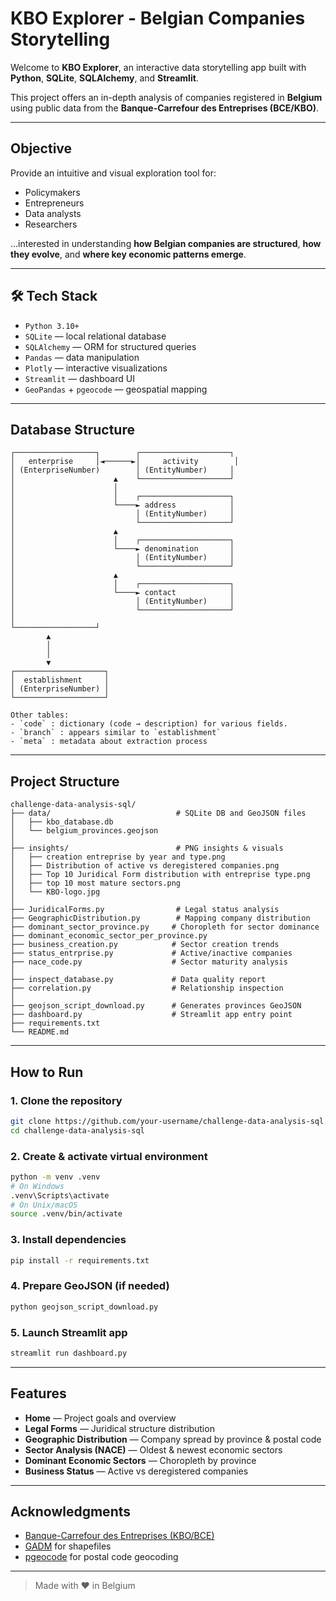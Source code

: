 
#  KBO Explorer - Belgian Companies Storytelling

Welcome to **KBO Explorer**, an interactive data storytelling app built with **Python**, **SQLite**, **SQLAlchemy**, and **Streamlit**.

This project offers an in-depth analysis of companies registered in **Belgium** using public data from the **Banque-Carrefour des Entreprises (BCE/KBO)**.

---

## Objective

Provide an intuitive and visual exploration tool for:

- Policymakers
- Entrepreneurs
- Data analysts
- Researchers

...interested in understanding **how Belgian companies are structured**, **how they evolve**, and **where key economic patterns emerge**.

---

## 🛠️ Tech Stack

- `Python 3.10+`
- `SQLite` — local relational database
- `SQLAlchemy` — ORM for structured queries
- `Pandas` — data manipulation
- `Plotly` — interactive visualizations
- `Streamlit` — dashboard UI
- `GeoPandas` + `pgeocode` — geospatial mapping

---

##  Database Structure

```
┌──────────────────┐        ┌────────────────────┐
│   enterprise     │◄──────►│     activity        │
│ (EnterpriseNumber)        │ (EntityNumber)     │
│                      ▲    └────────────────────┘
│                      │
│                      │    ┌────────────────────┐
│                      └────► address            │
│                           │ (EntityNumber)     │
│                           └────────────────────┘
│                      ▲
│                      │    ┌────────────────────┐
│                      └────► denomination       │
│                           │ (EntityNumber)     │
│                           └────────────────────┘
│                      ▲
│                      │    ┌────────────────────┐
│                      └────► contact            │
│                           │ (EntityNumber)     │
│                           └────────────────────┘
│
└──────────────────┘
        ▲
        │
        │
        ▼
┌────────────────────┐
│  establishment     │
│ (EnterpriseNumber) │
└────────────────────┘

Other tables:
- `code` : dictionary (code → description) for various fields.
- `branch` : appears similar to `establishment`
- `meta` : metadata about extraction process
```

---

##  Project Structure

```
challenge-data-analysis-sql/
├── data/                            # SQLite DB and GeoJSON files
│   ├── kbo_database.db
│   └── belgium_provinces.geojson
│
├── insights/                        # PNG insights & visuals
│   ├── creation entreprise by year and type.png
│   ├── Distribution of active vs deregistered companies.png
│   ├── Top 10 Juridical Form distribution with entreprise type.png
│   ├── top 10 most mature sectors.png
│   └── KBO-logo.jpg
│
├── JuridicalForms.py                # Legal status analysis
├── GeographicDistribution.py        # Mapping company distribution
├── dominant_sector_province.py     # Choropleth for sector dominance
├── dominant_economic_sector_per_province.py
├── business_creation.py            # Sector creation trends
├── status_entrprise.py             # Active/inactive companies
├── nace_code.py                    # Sector maturity analysis
│
├── inspect_database.py             # Data quality report
├── correlation.py                  # Relationship inspection
│
├── geojson_script_download.py      # Generates provinces GeoJSON
├── dashboard.py                    # Streamlit app entry point
├── requirements.txt
└── README.md
```

---

## How to Run

### 1. Clone the repository

```bash
git clone https://github.com/your-username/challenge-data-analysis-sql.git
cd challenge-data-analysis-sql
```

### 2. Create & activate virtual environment

```bash
python -m venv .venv
# On Windows
.venv\Scripts\activate
# On Unix/macOS
source .venv/bin/activate
```

### 3. Install dependencies

```bash
pip install -r requirements.txt
```

### 4. Prepare GeoJSON (if needed)

```bash
python geojson_script_download.py
```

### 5. Launch Streamlit app

```bash
streamlit run dashboard.py
```

---

##  Features

- **Home** — Project goals and overview
- **Legal Forms** — Juridical structure distribution
- **Geographic Distribution** — Company spread by province & postal code
- **Sector Analysis (NACE)** — Oldest & newest economic sectors
- **Dominant Economic Sectors** — Choropleth by province
- **Business Status** — Active vs deregistered companies

---

##  Acknowledgments

- [Banque-Carrefour des Entreprises (KBO/BCE)](https://kbopub.economie.fgov.be/kbopub/zoeknummerform.html)
- [GADM](https://gadm.org/) for shapefiles
- [pgeocode](https://pypi.org/project/pgeocode/) for postal code geocoding

---

> Made with ❤️ in Belgium
